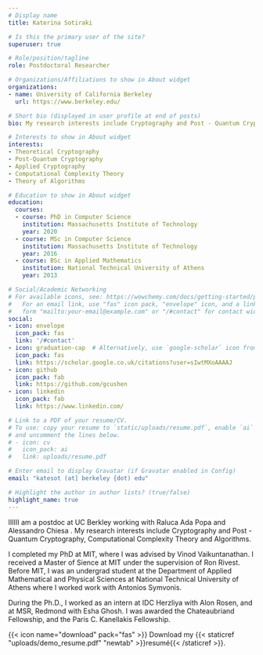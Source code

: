 ```yaml
---
# Display name
title: Katerina Sotiraki

# Is this the primary user of the site?
superuser: true

# Role/position/tagline
role: Postdoctoral Researcher

# Organizations/Affiliations to show in About widget
organizations:
- name: University of California Berkeley
  url: https://www.berkeley.edu/

# Short bio (displayed in user profile at end of posts)
bio: My research interests include Cryptography and Post - Quantum Cryptography, Computational Complexity Theory and Algorithms. 

# Interests to show in About widget
interests:
- Theoretical Cryptography
- Post-Quantum Cryptography
- Applied Cryptography
- Computational Complexity Theory
- Theory of Algorithms

# Education to show in About widget
education:
  courses:
  - course: PhD in Computer Science
    institution: Massachusetts Institute of Technology 
    year: 2020
  - course: MSc in Computer Science
    institution: Massachusetts Institute of Technology 
    year: 2016
  - course: BSc in Applied Mathematics
    institution: National Technical University of Athens
    year: 2013

# Social/Academic Networking
# For available icons, see: https://wowchemy.com/docs/getting-started/page-builder/#icons
#   For an email link, use "fas" icon pack, "envelope" icon, and a link in the
#   form "mailto:your-email@example.com" or "/#contact" for contact widget.
social:
- icon: envelope
  icon_pack: fas
  link: '/#contact'
- icon: graduation-cap  # Alternatively, use `google-scholar` icon from `ai` icon pack
  icon_pack: fas
  link: https://scholar.google.co.uk/citations?user=sIwtMXoAAAAJ
- icon: github
  icon_pack: fab
  link: https://github.com/gcushen
- icon: linkedin
  icon_pack: fab
  link: https://www.linkedin.com/

# Link to a PDF of your resume/CV.
# To use: copy your resume to `static/uploads/resume.pdf`, enable `ai` icons in `params.toml`, 
# and uncomment the lines below.
# - icon: cv
#   icon_pack: ai
#   link: uploads/resume.pdf

# Enter email to display Gravatar (if Gravatar enabled in Config)
email: "katesot (at] berkeley {dot) edu"

# Highlight the author in author lists? (true/false)
highlight_name: true
---
```


IIIIII am a postdoc at UC Berkley working with Raluca Ada Popa and Alessandro Chiesa . My research interests include Cryptography and Post - Quantum Cryptography, Computational Complexity Theory and Algorithms.

I completed my PhD at MIT, where I was advised by Vinod Vaikuntanathan. I received a Master of Sience at MIT under the supervision of Ron Rivest. Before MIT, I was an undergrad student at the Department of Applied Mathematical and Physical Sciences at National Technical University of Athens where I worked work with Antonios Symvonis.

During the Ph.D., I worked as an intern at IDC Herzliya with Alon Rosen, and at MSR, Redmond with Esha Ghosh. I was awarded the Chateaubriand Fellowship, and the Paris C. Kanellakis Fellowship. 

{{< icon name="download" pack="fas" >}} Download my {{< staticref "uploads/demo_resume.pdf" "newtab" >}}resumé{{< /staticref >}}.
